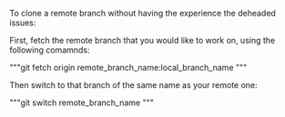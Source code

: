 To clone a remote branch without having the experience the deheaded issues:

First, fetch the remote branch that you would like to work on, using the following comamnds:

"""git fetch origin remote_branch_name:local_branch_name
"""

Then switch to that branch of the same name as your remote one:

"""git switch remote_branch_name
"""